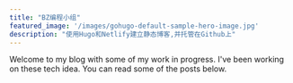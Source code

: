 ```yaml
---
title: "BZ编程小组"
featured_image: '/images/gohugo-default-sample-hero-image.jpg'
description: "使用Hugo和Netlify建立静态博客,并托管在Github上"
---
```

Welcome to my blog with some of my work in progress. I've been working on these tech idea. You can read some of the posts below.
